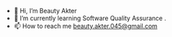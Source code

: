- 👋 Hi, I’m Beauty Akter
- 🌱 I’m currently learning Software Quality Assurance .
- 📫 How to reach me beauty.akter.045@gmail.com

<!---
beauty45/beauty45 is a ✨ special ✨ repository because its `README.md` (this file) appears on your GitHub profile.
--->
